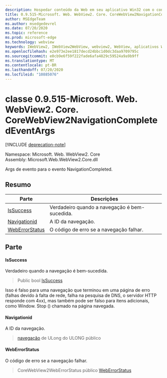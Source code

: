 ```yaml
---
description: Hospedar conteúdo da Web em seu aplicativo Win32 com o controle WebView2 do Microsoft Edge
title: 0.9.515-Microsoft. Web. WebView2. Core. CoreWebView2NavigationCompletedEventArgs
author: MSEdgeTeam
ms.author: msedgedevrel
ms.date: 07/20/2020
ms.topic: reference
ms.prod: microsoft-edge
ms.technology: webview
keywords: IWebView2, IWebView2WebView, webview2, WebView, aplicativos Win32, Win32, Edge, ICoreWebView2, ICoreWebView2Controller, controle do navegador, HTML Edge
ms.openlocfilehash: e2e973e2ee1817decd24bbc1d0dc3daa9709795c
ms.sourcegitcommit: e0cb9e6f59f222fade6afa4829c59524a9a9b9ff
ms.translationtype: MT
ms.contentlocale: pt-BR
ms.lasthandoff: 07/20/2020
ms.locfileid: "10885076"
---
```

# classe 0.9.515-Microsoft. Web. WebView2. Core. CoreWebView2NavigationCompletedEventArgs 

[!INCLUDE [deprecation-note](../../includes/deprecation-note.md)]

Namespace: Microsoft. Web. WebView2. Core \
Assembly: Microsoft.Web.WebView2.Core.dll

Args de evento para o evento NavigationCompleted.

## Resumo

 Parte                        | Descrições
--------------------------------|---------------------------------------------
[IsSuccess](#issuccess) | Verdadeiro quando a navegação é bem-sucedida.
[Navigationid](#navigationid) | A ID da navegação.
[WebErrorStatus](#weberrorstatus) | O código de erro se a navegação falhar.

## Parte

#### IsSuccess 

Verdadeiro quando a navegação é bem-sucedida.

> Public bool [IsSuccess](#issuccess)

Isso é falso para uma navegação que terminou em uma página de erro (falhas devido à falta de rede, falha na pesquisa de DNS, o servidor HTTP responde com 4xx), mas também pode ser falso para itens adicionais, como Window. Stop () chamado na página navegada.

#### Navigationid 

A ID da navegação.

> [navegação](#navigationid) de ULong do ULONG público

#### WebErrorStatus 

O código de erro se a navegação falhar.

> CoreWebView2WebErrorStatus público [WebErrorStatus](#weberrorstatus)


